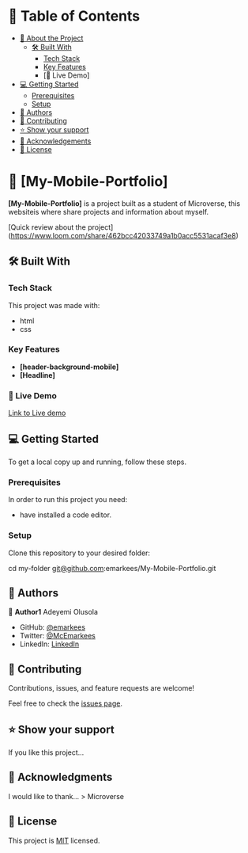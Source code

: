 # 📗 Table of Contents

- [📖 About the Project](#about-project)
  - [🛠 Built With](#built-with)
    - [Tech Stack](#tech-stack)
    - [Key Features](#key-features)
    - [🚀 Live Demo]
- [💻 Getting Started](#getting-started)
  - [Prerequisites](#prerequisites)
  - [Setup](#setup)
- [👥 Authors](#authors)
- [🤝 Contributing](#contributing)
- [⭐️ Show your support](#support)
- [🙏 Acknowledgements](#acknowledgements)
- [📝 License](#license)


# 📖 [My-Mobile-Portfolio] <a name="about-project"></a>

**[My-Mobile-Portfolio]** is a project built as a student of Microverse, this websiteis where share projects and information about myself.

 [Quick review about the project] (https://www.loom.com/share/462bcc42033749a1b0acc5531acaf3e8)

## 🛠 Built With <a name="built-with"></a>

### Tech Stack <a name="tech-stack"></a>
This project was made with:

- html
- css

### Key Features <a name="key-features"></a>

- **[header-background-mobile]**
- **[Headline]**

### 🚀 Live Demo  <a name="Live Demo"></a>
[Link to Live demo](https://emarkees.github.io/My-Mobile-Portfolio/)

## 💻 Getting Started <a name="getting-started"></a>

To get a local copy up and running, follow these steps.

### Prerequisites

In order to run this project you need:

- have installed a code editor.

### Setup

Clone this repository to your desired folder:

cd my-folder 
git@github.com:emarkees/My-Mobile-Portfolio.git

## 👥 Authors <a name="authors"></a>

👤 **Author1** Adeyemi Olusola

- GitHub: [@emarkees](https://github.com/emarkees)
- Twitter: [@McEmarkees](https://twitter.com/McEmarkees)
- LinkedIn: [LinkedIn](https://linkedin.com/in/)

## 🤝 Contributing <a name="contributing"></a>

Contributions, issues, and feature requests are welcome!

Feel free to check the [issues page](../../issues/).

## ⭐️ Show your support <a name="support"></a>

If you like this project...

## 🙏 Acknowledgments <a name="acknowledgements"></a>

I would like to thank... > Microverse

## 📝 License <a name="license"></a>

This project is [MIT](./LICENSE) licensed.